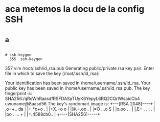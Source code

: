 # aca metemos la docu de la config SSH

# ª

    # ssh-keygen
      355  ssh-keygen
  357  vim /root/.ssh/id_rsa.pub
Generating public/private rsa key pair.
Enter file in which to save the key (/root/.ssh/id_rsa):


Your identification has been saved in /home/username/.ssh/id_rsa.
Your public key has been saved in /home/username/.ssh/id_rsa.pub.
The key fingerprint is:
SHA256:/qRoWhRaasdfRSFDASpTUyK6YepyL6RQ2CQrtWsaicCb4 uwuname@8aasd56
The key's randomart image is:
+---[RSA 2048]----+
| .o=+..   da     |
|+.*o+o .         |
|+X.=o o          |
|@.=.oo .         |
|=O ...o S        |
|o.oo . .         |
|.E+ . . . .      |
|oo . ... +       |
|=.4588cb0..      |
+----[SHA256]-----+

